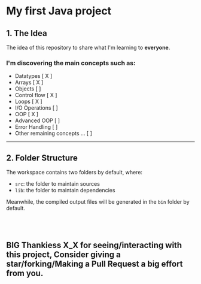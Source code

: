 # <b> My first Java project </b>

## <b> 1. The Idea </b>

The idea of this repository to share what I'm learning to **everyone**.

### I'm discovering the main concepts such as:

- Datatypes [ X ]
- Arrays [ X ]
- Objects [ ]
- Control flow [ X ]
- Loops [ X ]
- I/O Operations [ ]
- OOP [ X ]
- Advanced OOP [ ]
- Error Handling [ ]
- Other remaining concepts ... [ ]

<hr>

## <b> 2. Folder Structure </b>

The workspace contains two folders by default, where:

- `src`: the folder to maintain sources
- `lib`: the folder to maintain dependencies

Meanwhile, the compiled output files will be generated in the `bin` folder by default.

<br><br>

## <b> BIG Thankiess X_X </b> for seeing/interacting with this project, Consider giving a star/forking/Making a Pull Request a big effort from you.
